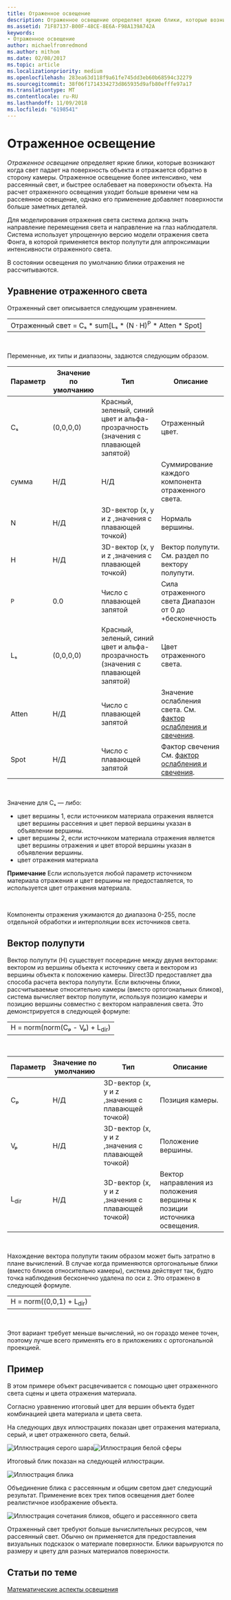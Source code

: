 ```yaml
---
title: Отраженное освещение
description: Отраженное освещение определяет яркие блики, которые возникают когда свет падает на плоскость объекта и отражается обратно в камеру.
ms.assetid: 71F87137-B00F-48CE-8E6A-F98A139A742A
keywords:
- Отраженное освещение
author: michaelfromredmond
ms.author: mithom
ms.date: 02/08/2017
ms.topic: article
ms.localizationpriority: medium
ms.openlocfilehash: 283ea63d118f9a61fe745dd3eb60b68594c32279
ms.sourcegitcommit: 38f06f1714334273d865935d9afb80efffe97a17
ms.translationtype: MT
ms.contentlocale: ru-RU
ms.lasthandoff: 11/09/2018
ms.locfileid: "6198541"
---
```

# <a name="specular-lighting"></a>Отраженное освещение


*Отраженное освещение* определяет яркие блики, которые возникают когда свет падает на поверхность объекта и отражается обратно в сторону камеры. Отраженное освещение более интенсивно, чем рассеянный свет, и быстрее ослабевает на поверхности объекта. На расчет отраженного освещения уходит больше времени чем на рассеянное освещение, однако его применение добавляет поверхности больше заметных деталей.

Для моделирования отражения света система должна знать направление перемещения света и направление на глаз наблюдателя. Система использует упрощенную версию модели отражения света Фонга, в которой применяется вектор полупути для аппроксимации интенсивности отраженного света.

В состоянии освещения по умолчанию блики отражения не рассчитываются.

## <a name="span-idspecularlightingequationspanspan-idspecularlightingequationspanspan-idspecularlightingequationspanspecular-lighting-equation"></a><span id="Specular_Lighting_Equation"></span><span id="specular_lighting_equation"></span><span id="SPECULAR_LIGHTING_EQUATION"></span>Уравнение отраженного света


Отраженный свет описывается следующим уравнением.

|                                                                             |
|-----------------------------------------------------------------------------|
| Отраженный свет = Cₛ \* sum\[Lₛ \* (N · H)<sup>P</sup> \* Atten \* Spot\] |

 

Переменные, их типы и диапазоны, задаются следующим образом.

| Параметр    | Значение по умолчанию | Тип                                                             | Описание                                                                                            |
|--------------|---------------|------------------------------------------------------------------|--------------------------------------------------------------------------------------------------------|
| Cₛ           | (0,0,0,0)     | Красный, зеленый, синий цвет и альфа-прозрачность (значения с плавающей запятой) | Отраженный цвет.                                                                                        |
| сумма          | Н/Д           | Н/Д                                                              | Суммирование каждого компонента отраженного света.                                                          |
| N            | Н/Д           | 3D-вектор (x, y и z ,значения с плавающей точкой)                    | Нормаль вершины.                                                                                         |
| H            | Н/Д           | 3D-вектор (x, y и z ,значения с плавающей точкой)                    | Вектор полупути. См. раздел по вектору полупути.                                                |
| <sup>P</sup> | 0.0           | Число с плавающей запятой                                                   | Сила отраженного света Диапазон от 0 до +бесконечность                                                     |
| Lₛ           | (0,0,0,0)     | Красный, зеленый, синий цвет и альфа-прозрачность (значения с плавающей запятой) | Цвет отраженного света.                                                                                  |
| Atten        | Н/Д           | Число с плавающей запятой                                                   | Значение ослабления света. См. [фактор ослабления и свечения](attenuation-and-spotlight-factor.md). |
| Spot         | Н/Д           | Число с плавающей запятой                                                   | Фактор свечения См. [фактор ослабления и свечения](attenuation-and-spotlight-factor.md).        |

 

Значение для Cₛ — либо:

-   цвет вершины 1, если источником материала отражения является цвет вершины рассеяния и цвет первой вершины указан в объявлении вершины.
-   цвет вершины 2, если источником материала отражения является цвет вершины отражения и цвет второй вершины указан в объявлении вершины.
-   цвет отражения материала

**Примечание**  Если используется любой параметр источником материала отражения и цвет вершины не предоставляется, то используется цвет отражения материала.

 

Компоненты отражения ужимаются до диапазона 0-255, после отдельной обработки и интерполяции всех источников света.

## <a name="span-idthehalfwayvectorspanspan-idthehalfwayvectorspanspan-idthehalfwayvectorspanthe-halfway-vector"></a><span id="The_Halfway_Vector"></span><span id="the_halfway_vector"></span><span id="THE_HALFWAY_VECTOR"></span>Вектор полупути


Вектор полупути (H) существует посередине между двумя векторами: вектором из вершины объекта к источнику света и вектором из вершины объекта к положению камеры. Direct3D предоставляет два способа расчета вектора полупути. Если включены блики, рассчитываемые относительно камеры (вместо ортогональных бликов), система вычисляет вектор полупути, используя позицию камеры и позицию вершины совместно с вектором направления света. Это демонстрируется в следующей формуле:

|                                           |
|-------------------------------------------|
| H = norm(norm(Cₚ - Vₚ) + L<sub>dir</sub>) |

 

| Параметр       | Значение по умолчанию | Тип                                          | Описание                                                  |
|-----------------|---------------|-----------------------------------------------|--------------------------------------------------------------|
| Cₚ              | Н/Д           | 3D-вектор (x, y и z ,значения с плавающей точкой) | Позиция камеры.                                             |
| Vₚ              | Н/Д           | 3D-вектор (x, y и z ,значения с плавающей точкой) | Положение вершины.                                             |
| L<sub>dir</sub> | Н/Д           | 3D-вектор (x, y и z ,значения с плавающей точкой) | Вектор направления из положения вершины к позиции источника освещения. |

 

Нахождение вектора полупути таким образом может быть затратно в плане вычислений. В случае когда применяются ортогональные блики (вместо бликов относительно камеры), система действует так, будто точка наблюдения бесконечно удалена по оси z. Это отражено в следующей формуле.

|                                     |
|-------------------------------------|
| H = norm((0,0,1) + L<sub>dir</sub>) |

 

Этот вариант требует меньше вычислений, но он гораздо менее точен, поэтому лучше всего применять его в приложениях с ортогональной проекцией.

## <a name="span-idexamplespanspan-idexamplespanspan-idexamplespanexample"></a><span id="Example"></span><span id="example"></span><span id="EXAMPLE"></span>Пример


В этом примере объект расцвечивается с помощью цвет отраженного света сцены и цвета отражения материала.

Согласно уравнению итоговый цвет для вершин объекта будет комбинацией цвета материала и цвета света.

На следующих двух иллюстрациях показан цвет отражения материала, серый, и цвет отраженного света, белый.

![Иллюстрация серого шара](images/amb1.jpg)![Иллюстрация белой сферы](images/lightwhite.jpg)

Итоговый блик показан на следующей иллюстрации.

![Иллюстрация блика](images/lights.jpg)

Объединение блика с рассеянным и общим светом дает следующий результат. Применение всех трех типов освещения дает более реалистичное изображение объекта.

![Иллюстрация сочетания бликов, общего и рассеянного света](images/lightads.jpg)

Отраженный свет требуют больше вычислительных ресурсов, чем рассеянный свет. Обычно он применяется для предоставления визуальных подсказок о материале поверхности. Блики варьируются по размеру и цвету для разных материалов поверхности.

## <a name="span-idrelated-topicsspanrelated-topics"></a><span id="related-topics"></span>Статьи по теме


[Математические аспекты освещения](mathematics-of-lighting.md)

 

 




